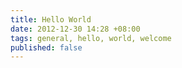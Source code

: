 ```yaml
---
title: Hello World
date: 2012-12-30 14:28 +08:00
tags: general, hello, world, welcome
published: false
---
```


